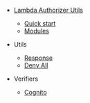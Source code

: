 - [Lambda Authorizer Utils](/)

  - [Quick start](README.md)
  - [Modules](modules.md)

- Utils
  - [Response](/classes/AuthorizerResponse.md)
  - [Deny All](/classes/DenyAll.md)

- Verifiers

  - [Cognito](/classes/CognitoVerifier.md)
